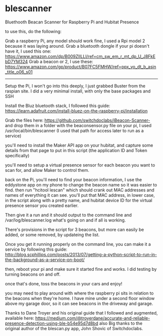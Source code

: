 # blescanner
Bluethooth Beacan Scanner for Raspberry Pi and Hubitat Presence 


to use this, do the following:

Grab a raspberry Pi, any model should work fine, I used a Rpi model 2 because it was laying around.
Grab a bluetooth dongle if your pi doesn't have it, I used this one:
https://www.amazon.com/dp/B009ZIILLI/ref=cm_sw_em_r_mt_dp_U_J8FkEbD7YM324
Grab a beacon or 2, I use these:
https://www.amazon.com/gp/product/B07FC5FMHW/ref=ppx_yo_dt_b_asin_title_o06_s01

-------

Setup the Pi, I won't go into this deeply, I just grabbed Buster from the raspian site.
I did a very minimal install, with only the base packages and SSH

Install the Bluz bluetooth stack, I followed this guide:
https://learn.adafruit.com/install-bluez-on-the-raspberry-pi/installation

Grab the files here: https://github.com/switchdoclabs/iBeacon-Scanner-
and drop them in a folder with the beaconsensor.py file on your pi, I used /usr/local/bin/blescanner
(I used that path for access later to run as a service)

you'll need to install the Maker API app on your hubitat, and capture some details from that page to put in this script
(the application ID and Token specifically)

you'll need to setup a virtual presence sensor for each beacon you want to scan for, and allow Maker to control them.

back on the Pi, you'll need to find your beacon information,
I use the eddystone app on my phone to change the beacon name so it was easier to find.
then run "hcitool lescan" which should crank out MAC addresses and names of everything it can see.
you'll put that MAC address, in lower case, in the script along with a pretty name, and hubitat device ID for
the virtual presence sensor you created earlier.

Then give it a run and it should output to the command line and /var/log/blescanner.log what's going on and if all is working.

There's provisions in the script for 3 beacons, but more can easily be added, or some removed, by updateing the list.

Once you get it running properly on the command line, you can make it a service by following this guide:
http://blog.scphillips.com/posts/2013/07/getting-a-python-script-to-run-in-the-background-as-a-service-on-boot/

then, reboot your pi and make sure it started fine and works. I did testing by turning beacons on and off.

once that's done, toss the beacons in your cars and enjoy!

you may need to play around with where the raspberry pi sits in relation to the beacons when they're home. I have mine under
a second floor window above my garage door, so it can see beacons in the driveway and garage.

Thanks to Dane Troyer and his original guide that I followed and augmented, available here:
https://medium.com/@troyerdane/accurate-and-reliable-presence-detection-using-ble-b54e95d7d8bd
also Big thanks to the original author of the blescan.py app, John Shovic of Switchdoclabs.
